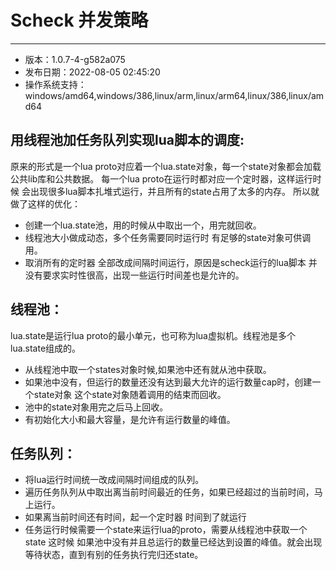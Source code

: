 # Scheck 并发策略
--- 

- 版本：1.0.7-4-g582a075
- 发布日期：2022-08-05 02:45:20
- 操作系统支持：windows/amd64,windows/386,linux/arm,linux/arm64,linux/386,linux/amd64

## 用线程池加任务队列实现lua脚本的调度:

原来的形式是一个lua proto对应着一个lua.state对象，每一个state对象都会加载公共lib库和公共数据。
每一个lua proto在运行时都对应一个定时器，这样运行时候 会出现很多lua脚本扎堆式运行，并且所有的state占用了太多的内存。
所以就做了这样的优化：
- 创建一个lua.state池，用的时候从中取出一个，用完就回收。
- 线程池大小做成动态，多个任务需要同时运行时 有足够的state对象可供调用。
- 取消所有的定时器 全部改成间隔时间运行，原因是scheck运行的lua脚本 并没有要求实时性很高，出现一些运行时间差也是允许的。

## 线程池：

 lua.state是运行lua proto的最小单元，也可称为lua虚拟机。线程池是多个lua.state组成的。
- 从线程池中取一个states对象时候,如果池中还有就从池中获取。
- 如果池中没有，但运行的数量还没有达到最大允许的运行数量cap时，创建一个state对象 这个state对象随着调用的结束而回收。
- 池中的state对象用完之后马上回收。
- 有初始化大小和最大容量，是允许有运行数量的峰值。

## 任务队列：

- 将lua运行时间统一改成间隔时间组成的队列。
- 遍历任务队列从中取出离当前时间最近的任务，如果已经超过的当前时间，马上运行。
- 如果离当前时间还有时间，起一个定时器 时间到了就运行
- 任务运行时候需要一个state来运行lua的proto，需要从线程池中获取一个state 这时候 如果池中没有并且总运行的数量已经达到设置的峰值。就会出现等待状态，直到有别的任务执行完归还state。


